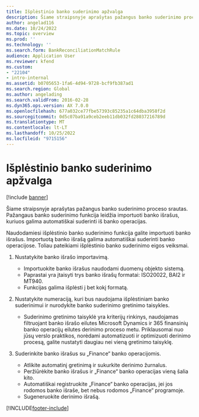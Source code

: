 ```yaml
---
title: Išplėstinio banko suderinimo apžvalga
description: Šiame straipsnyje aprašytas pažangus banko suderinimo proceso srautas. Pažangaus banko suderinimo funkcija leidžia importuoti banko išrašus, kuriuos galima automatiškai suderinti iš banko operacijas.
author: angelad116
ms.date: 10/24/2022
ms.topic: overview
ms.prod: ''
ms.technology: ''
ms.search.form: BankReconciliationMatchRule
audience: Application User
ms.reviewer: kfend
ms.custom:
- "22104"
- intro-internal
ms.assetid: b0705653-1fa6-4d94-9728-bcf9fb387ad1
ms.search.region: Global
ms.author: angelading
ms.search.validFrom: 2016-02-28
ms.dyn365.ops.version: AX 7.0.0
ms.openlocfilehash: 677a032ce77fbe57393c85235a1c64dba3958f2d
ms.sourcegitcommit: 0d5c07ba91a9ceb2eeb11db032fd28037216789d
ms.translationtype: MT
ms.contentlocale: lt-LT
ms.lasthandoff: 10/25/2022
ms.locfileid: "9715156"
---
```

# <a name="advanced-bank-reconciliation-overview"></a>Išplėstinio banko suderinimo apžvalga

[!include [banner](../includes/banner.md)]

Šiame straipsnyje aprašytas pažangus banko suderinimo proceso srautas. Pažangaus banko suderinimo funkcija leidžia importuoti banko išrašus, kuriuos galima automatiškai suderinti iš banko operacijas.

Naudodamiesi išplėstinio banko suderinimo funkcija galite importuoti banko išrašus. Importuotą banko išrašą galima automatiškai suderinti banko operacijose. Toliau pateikiami išplėstinio banko suderinimo eigos veiksmai.

1.  Nustatykite banko išrašo importavimą.
    -   Importuokite banko išrašus naudodami duomenų objekto sistemą.
    -   Paprastai yra įtaisyti trys banko išrašų formatai: ISO20022, BAI2 ir MT940.
    -   Funkcijas galima išplėsti į bet kokį formatą.

2.  Nustatykite numeraciją, kuri bus naudojama išplėstiniam banko suderinimui ir nurodykite banko suderinimo gretinimo taisykles.
    -   Suderinimo gretinimo taisyklė yra kriterijų rinkinys, naudojamas filtruojant banko išrašo eilutes Microsoft Dynamics ir 365 finansinių banko operacijų eilutes derinimo proceso metu. Priklausomai nuo jūsų verslo praktikos, norėdami automatizuoti ir optimizuoti derinimo procesą, galite nustatyti daugiau nei vieną gretinimo taisyklę.

3.  Suderinkite banko išrašus su „Finance“ banko operacijomis.
    -   Atlikite automatinį gretinimą ir sukurkite derinimo žurnalus.
    -   Peržiūrėkite banko išrašus ir „Finance“ banko operacijas vieną šalia kito.
    -   Automatiškai registruokite „Finance“ banko operacijas, jei jos rodomos banko išraše, bet nebus rodomos „Finance“ programoje.
    -   Sugeneruokite derinimo išrašą.







[!INCLUDE[footer-include](../../includes/footer-banner.md)]
